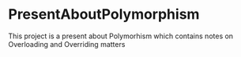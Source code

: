 # PresentAboutPolymorphism
This project is a present about Polymorhism which contains notes on Overloading and Overriding matters
